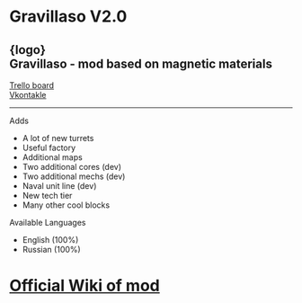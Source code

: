 # Gravillaso V2.0
{logo}  
Gravillaso - mod based on magnetic materials
---
[Trello board](https://trello.com/b/wT73AZQq/gravillaso)  
[Vkontakle](https://vk.com/gravillaso)  
  
---
Adds
* A lot of new turrets
* Useful factory
* Additional maps
* Two additional cores (dev)
* Two additional mechs (dev)
* Naval unit line (dev)
* New tech tier
* Many other cool blocks

Available Languages
* English (100%)
* Russian (100%)

# [Official Wiki of mod](https://github.com/nickname73/gravillasowiki)
